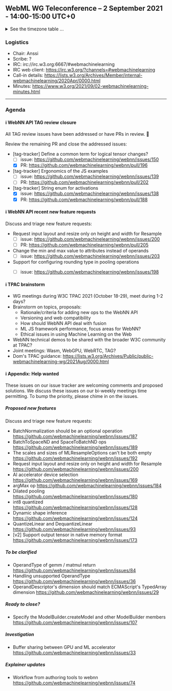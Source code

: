 ## WebML WG Teleconference – 2 September 2021 - 14:00-15:00 UTC+0

<details><summary>See the timezone table ...</summary>
<table>
<tr><td> San Francisco (U.S.A. - California) <td> Thu, 2 September 2021 <td> 07:00 <td> UTC-7 hours
<tr><td> Boston (U.S.A. - Massachusetts) <td> Thu, 2 September 2021 <td> 10:00 <td> UTC-4 hours
<tr><td> London (United Kingdom - England) <td> Thu, 2 September 2021 <td> 15:00 <td> UTC+1 hours
<tr><td> Berlin (Germany) <td> Thu, 2 September 2021 <td> 16:00 <td> UTC+2 hours
<tr><td> Helsinki (Finland) <td> Thu, 2 September 2021 <td> 17:00 <td> UTC+3 hours
<tr><td> Shanghai (China) <td> Thu, 2 September 2021 <td> 22:00 <td> UTC+8 hours
<tr><td> Tokyo (Japan) <td> Thu, 2 September 2021 <td> 23:00 <td> UTC+9 hours
<tr><td> Corresponding UTC (GMT) <td> Thu, 2 September 2021 <td colspan=2> 14:00 UTC
</table>

Other locations: https://www.timeanddate.com/worldclock/fixedtime.html?iso=20210902T14
  </details>
  
### Logistics

* Chair: Anssi
* Scribe: ?
* IRC: irc://irc.w3.org:6667/#webmachinelearning
* IRC web client: https://irc.w3.org/?channels=#webmachinelearning
* Call-in details: https://lists.w3.org/Archives/Member/internal-webmachinelearning/2020Apr/0000.html
* Minutes: https://www.w3.org/2021/09/02-webmachinelearning-minutes.html

---

### Agenda
  
#### ℹ️ WebNN API TAG review closure
  
All TAG review issues have been addressed or have PRs in review. 🎉
  
Review the remaining PR and close the addressed issues:

- [tag-tracker] Define a common term for logical tensor changes?
    - [ ] issue: https://github.com/webmachinelearning/webnn/issues/150
    - [x] PR: https://github.com/webmachinelearning/webnn/pull/196
- [tag-tracker] Ergonomics of the JS examples
    - [ ] issue: https://github.com/webmachinelearning/webnn/issues/139
    - [ ] PR: https://github.com/webmachinelearning/webnn/pull/202
- [tag-tracker] String enum for activations
    - [x] issue: https://github.com/webmachinelearning/webnn/issues/138
    - [x] PR: https://github.com/webmachinelearning/webnn/pull/188
 
#### ℹ️ WebNN API recent new feature requests

Discuss and triage new feature requests:

- Request input layout and resize only on height and width for Resample
  - [ ] issue: https://github.com/webmachinelearning/webnn/issues/200
  - [ ] PR: https://github.com/webmachinelearning/webnn/pull/205
- Change the min and max value to attributes instead of operands
  - [ ] issue: https://github.com/webmachinelearning/webnn/issues/203
- Support for configuring rounding type in pooling operations
  - [ ] issue: https://github.com/webmachinelearning/webnn/issues/198

  

#### ℹ️ TPAC brainstorm

- WG meetings during W3C TPAC 2021 (October 18-29), meet during 1-2 days?
- Brainstorm on topics, proposals:
  - Rationale/criteria for adding new ops to the WebNN API
  - Versioning and web compatibility
  - How should WebNN API deal with fusion
  - ML JS framework performance, focus areas for WebNN?
  - Ethical issues in using Machine Learning on the Web
- WebNN technical demos to be shared with the broader W3C community at TPAC?
- Joint meetings: Wasm, WebGPU, WebRTC, TAG?
- Dom's TPAC guidance: https://lists.w3.org/Archives/Public/public-webmachinelearning-wg/2021Aug/0000.html

#### ℹ️ Appendix: Help wanted

These issues on our issue tracker are welcoming comments and proposed solutions. We discuss these issues on our bi-weekly meetings time permitting. To bump the priority, please chime in on the issues.

##### Proposed new features

Discuss and triage new feature requests:
  
- BatchNormalization should be an optional operation https://github.com/webmachinelearning/webnn/issues/187
- BatchToSpaceND and SpaceToBatchND ops https://github.com/webmachinelearning/webnn/issues/189
- The scales and sizes of MLResampleOptions can't be both empty https://github.com/webmachinelearning/webnn/issues/192
- Request input layout and resize only on height and width for Resample https://github.com/webmachinelearning/webnn/issues/200
- AI accelerator device selection https://github.com/webmachinelearning/webnn/issues/169
- argMax op https://github.com/webmachinelearning/webnn/issues/184
- Dilated pooling https://github.com/webmachinelearning/webnn/issues/180
- int8 quantized https://github.com/webmachinelearning/webnn/issues/128
- Dynamic shape inference https://github.com/webmachinelearning/webnn/issues/124
- QuantizeLinear and DequantizeLinear https://github.com/webmachinelearning/webnn/issues/93
- [v2] Support output tensor in native memory format https://github.com/webmachinelearning/webnn/issues/173

##### To be clarified

- OperandType of gemm / matmul return https://github.com/webmachinelearning/webnn/issues/84
- Handling unsupported OperandType https://github.com/webmachinelearning/webnn/issues/36
- OperandDescriptor's dimension should match ECMAScript's TypedArray dimension https://github.com/webmachinelearning/webnn/issues/29

##### Ready to close?

- Specify the ModelBuilder.createModel and other ModelBuilder members https://github.com/webmachinelearning/webnn/issues/107

##### Investigation 

- Buffer sharing between GPU and ML accelerator https://github.com/webmachinelearning/webnn/issues/33

##### Explainer updates

- Workflow from authoring tools to webnn https://github.com/webmachinelearning/webnn/issues/74

  

